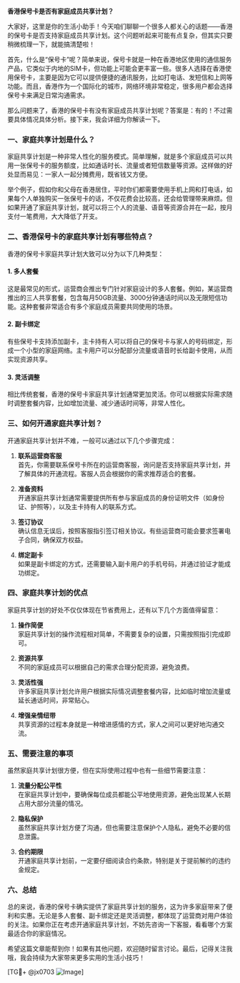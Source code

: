 **香港保号卡是否有家庭成员共享计划？**

大家好，这里是你的生活小助手！今天咱们聊聊一个很多人都关心的话题——香港的保号卡是否支持家庭成员共享计划。这个问题听起来可能有点复杂，但其实只要稍微梳理一下，就能搞清楚啦！

首先，什么是“保号卡”呢？简单来说，保号卡就是一种在香港地区使用的通信服务产品，它类似于内地的SIM卡，但功能上可能会更丰富一些。很多人选择在香港使用保号卡，主要是因为它可以提供便捷的通讯服务，比如打电话、发短信和上网等功能。而且，香港作为一个国际化的城市，网络环境非常稳定，很多用户都会选择保号卡来满足日常沟通需求。

那么问题来了，香港的保号卡有没有家庭成员共享计划呢？答案是：有的！不过需要具体情况具体分析。接下来，我会详细为你解读一下。

### 一、家庭共享计划是什么？
家庭共享计划是一种非常人性化的服务模式。简单理解，就是多个家庭成员可以共用一张保号卡的服务额度，比如通话时长、流量或者短信数量等资源。这样做的好处显而易见：一家人一起分摊费用，既省钱又方便。

举个例子，假如你和父母在香港居住，平时你们都需要使用手机上网和打电话，如果每个人单独购买一张保号卡的话，不仅花费会比较高，还会给管理带来麻烦。但如果开通了家庭共享计划，就可以将三个人的流量、语音等资源合并在一起，按月支付一笔费用，大大降低了开支。

### 二、香港保号卡的家庭共享计划有哪些特点？
香港的保号卡家庭共享计划大致可以分为以下几种类型：

#### 1. **多人套餐**
这是最常见的形式，运营商会推出专门针对家庭设计的多人套餐。例如，某运营商推出的三人共享套餐，包含每月50GB流量、3000分钟通话时间以及无限短信功能。这种套餐非常适合有多个家庭成员需要共同使用的场景。

#### 2. **副卡绑定**
有些保号卡支持添加副卡，主卡持有人可以将自己的保号卡与家人的号码绑定，形成一个小型的家庭网络。主卡用户可以分配部分流量或语音时长给副卡使用，从而实现资源共享。

#### 3. **灵活调整**
相比传统套餐，香港的保号卡家庭共享计划通常更加灵活。你可以根据实际需求随时调整套餐内容，比如增加流量、减少通话时间等，非常人性化。

### 三、如何开通家庭共享计划？
开通家庭共享计划并不难，一般可以通过以下几个步骤完成：

1. **联系运营商客服**  
   首先，你需要联系保号卡所在的运营商客服，询问是否支持家庭共享计划，并了解具体的开通流程。客服人员会根据你的需求推荐适合的套餐。

2. **准备资料**  
   开通家庭共享计划通常需要提供所有参与家庭成员的身份证明文件（如身份证、护照等），以及主卡持有人的联系方式。

3. **签订协议**  
   确认信息无误后，按照客服指引签订相关协议。有些运营商可能会要求签署电子合同，确保双方权益。

4. **绑定副卡**  
   如果是副卡绑定的方式，还需要输入副卡用户的手机号码，并通过验证才能成功绑定。

### 四、家庭共享计划的优点
家庭共享计划的好处不仅仅体现在节省费用上，还有以下几个方面值得留意：

1. **操作简便**  
   家庭共享计划的操作流程相对简单，不需要复杂的设置，只需按照指引完成即可。

2. **资源共享**  
   不同的家庭成员可以根据自己的需求合理分配资源，避免浪费。

3. **灵活性强**  
   许多家庭共享计划允许用户根据实际情况调整套餐内容，比如临时增加流量或延长通话时间，非常贴心。

4. **增强亲情纽带**  
   共享资源的过程本身就是一种增进感情的方式，家人之间可以更好地沟通交流。

### 五、需要注意的事项
虽然家庭共享计划很方便，但在实际使用过程中也有一些细节需要注意：

1. **流量分配公平性**  
   在家庭共享计划中，要确保每位成员都能公平地使用资源，避免出现某人长期占用大部分流量的情况。

2. **隐私保护**  
   虽然家庭共享计划方便了沟通，但也需要注意保护个人隐私，避免不必要的信息泄露。

3. **合约期限**  
   开通家庭共享计划前，一定要仔细阅读合约条款，特别是关于提前解约的违约金规定。

### 六、总结
总的来说，香港的保号卡确实提供了家庭共享计划的服务，这为许多家庭带来了便利和实惠。无论是多人套餐、副卡绑定还是灵活调整，都体现了运营商对用户体验的关注。如果你正在考虑开通家庭共享计划，不妨先咨询一下客服，看看哪个方案最适合你的家庭情况。

希望这篇文章能帮到你！如果有其他问题，欢迎随时留言讨论。最后，记得关注我哦，我会持续为大家带来更多实用的生活小技巧！

[TG💪+ @jx0703 ![Image](https://github.com/user-attachments/assets/dbca1d08-cadb-493c-b0ec-ad6f7a83f270)]